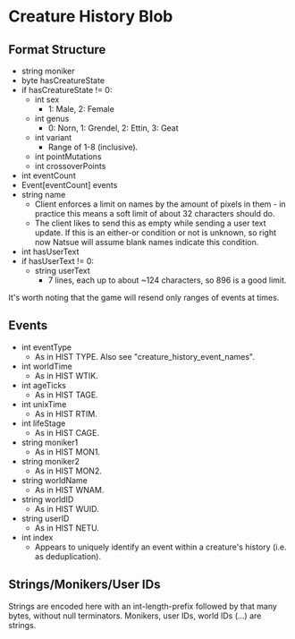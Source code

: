 # Creature History Blob

Format Structure
----------------

* string moniker
* byte hasCreatureState
* if hasCreatureState != 0:
  * int sex
    * 1: Male, 2: Female
  * int genus
    * 0: Norn, 1: Grendel, 2: Ettin, 3: Geat
  * int variant
    * Range of 1-8 (inclusive).
  * int pointMutations
  * int crossoverPoints
* int eventCount
* Event[eventCount] events
* string name
  * Client enforces a limit on names by the amount of pixels in them - in practice this means a soft limit of about 32 characters should do.
  * The client likes to send this as empty while sending a user text update. If this is an either-or condition or not is unknown, so right now Natsue will assume blank names indicate this condition.
* int hasUserText
* if hasUserText != 0:
  * string userText
    * 7 lines, each up to about ~124 characters, so 896 is a good limit.

It's worth noting that the game will resend only ranges of events at times.

Events
------

* int eventType
  * As in HIST TYPE. Also see "creature_history_event_names".
* int worldTime
  * As in HIST WTIK.
* int ageTicks
  * As in HIST TAGE.
* int unixTime
  * As in HIST RTIM.
* int lifeStage
  * As in HIST CAGE.
* string moniker1
  * As in HIST MON1.
* string moniker2
  * As in HIST MON2.
* string worldName
  * As in HIST WNAM.
* string worldID
  * As in HIST WUID.
* string userID
  * As in HIST NETU.
* int index
  * Appears to uniquely identify an event within a creature's history (i.e. as deduplication).

Strings/Monikers/User IDs
-------------------------

Strings are encoded here with an int-length-prefix followed by that many bytes, without null terminators.
Monikers, user IDs, world IDs (...) are strings.
